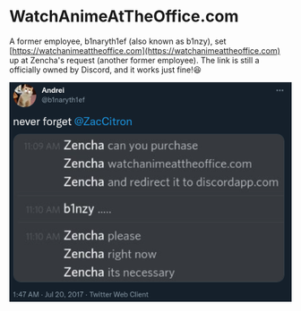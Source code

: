 # WatchAnimeAtTheOffice.com

A former employee, b1naryth1ef \(also known as b1nzy\), set [https://watchanimeattheoffice.com](https://watchanimeattheoffice.com) up at Zencha's request \(another former employee\). The link is still a officially owned by Discord, and it works just fine!😆 

![](../.gitbook/assets/image%20%282%29.png)



